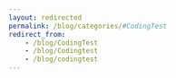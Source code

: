 ```yaml
---
layout: redirected
permalink: /blog/categories/#CodingTest
redirect_from:  
    - /blog/CodingTest
    - /blog/Codingtest
    - /blog/codingtest
---
```

